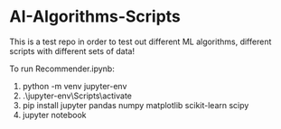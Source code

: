 # AI-Algorithms-Scripts

This is a test repo in order to test out different ML algorithms, different scripts with different sets of data!

To run Recommender.ipynb:

1. python -m venv jupyter-env
2. .\jupyter-env\Scripts\activate
3. pip install jupyter pandas numpy matplotlib scikit-learn scipy
4. jupyter notebook
